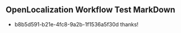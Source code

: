 ## OpenLocalization Workflow Test MarkDown
* b8b5d591-b21e-4fc8-9a2b-1f1536a5f30d thanks!

<!--HONumber=Jul16_HO4-->


